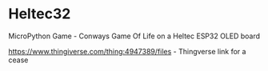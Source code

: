 # Heltec32
MicroPython Game - Conways Game Of Life on a Heltec ESP32 OLED board

https://www.thingiverse.com/thing:4947389/files  -  Thingverse link for a cease 
